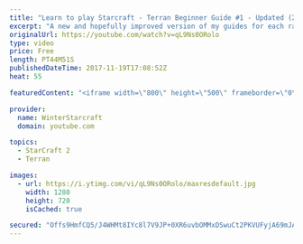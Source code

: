 ```yaml
---
title: "Learn to play Starcraft - Terran Beginner Guide #1 - Updated (2017 LOTV)"
excerpt: "A new and hopefully improved version of my guides for each race where I go over as many basics as possible while doing it live :)  I strongly believe that a super structured guide style is not very helpful compared to watching/playing the game actively.  Feedback is greatly appreciated. -- Watch live"
originalUrl: https://youtube.com/watch?v=qL9Ns0ORolo
type: video
price: Free
length: PT44M51S
publishedDateTime: 2017-11-19T17:08:52Z
heat: 55

featuredContent: "<iframe width=\"800\" height=\"500\" frameborder=\"0\" src=\"https://www.youtube.com/embed/qL9Ns0ORolo\" allow=\"accelerometer; autoplay; encrypted-media; gyroscope; picture-in-picture\" allowfullscreen></iframe>"

provider:
  name: WinterStarcraft
  domain: youtube.com

topics:
  - StarCraft 2
  - Terran

images:
  - url: https://i.ytimg.com/vi/qL9Ns0ORolo/maxresdefault.jpg
    width: 1280
    height: 720
    isCached: true

secured: "Offs9HmfCQ5/J4WHMt8IYc8l7V9JP+0XR6uvbOMMxDSwuCt2PKVUFyjA69mJAImlIAkmIrAjMrTsUrUMcDeZzY+7rkv2Kp0zMyTZXbAVexB5bIHufwAO8jo4/yTLoglht8CKJccngKT/S36gAfUmw1/n0A+niKROFj3bLUnyufN0/Su2B2/j88UE/lSErY3P+2uNAHZsf0mh02ya/CeJmxN1Mj0qoDhX/lz+eunXNXq3pfOniubuSN9WjK4Xqz8wuW/qbV82zb58aQuv1+LgEJId5P5loweecjYtk4WUC+bVpBBUw90FTm9KiGzmhBy9Lt7HoRIkzfRGrzOOlkfJfHGqUG6+16NinPNNvsfKNNUQKqtR8HctXF8Nu0ArhmPiB8MIZjAEn/w1eaEGrNDO7AW5Kz9jdSXj/VJ7tUm/vuxZp5wsg77auyFYGR3c1T7G;IpcFmWsRUZR28OJRTMjWsQ=="
---
```


